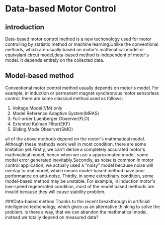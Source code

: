 # Data-based Motor Control #

## introduction

 Data-based motor control method is a new techonology used for motor controlling by statistic method or machine learning.Unlike the conventional methods, which are usually based on motor's mathmatical model or equivalant circut model,data-based method is independent of motor's model. It depends entirely on the collected data.

## Model-based method

Conventional motor control method usually depends on motor's model. For example, in induction or permanent magnet synchronous motor sensorless control, there are some classical method used as follows:

1. Voltage Model(VM) only
2. Model Reference Adaptive System(MRAS)
3. Full-order Luenberger Observer(FLO)
4. Extented Kalman Filter(EKF)
5. Sliding Mode Observer(SMO)

all of the above methods depend on the motor's mathmatical model. Although these methods work well in most condition, there are some limitation yet.Firstly, we can't derive a completely accurated  motor's mathmatical model, hence when we use a approximated model, some model error generated inevitably.Secondly, as noise is common in motor control application, we actually used a "noisy" model because noise will overlay to real model, which means model-based method have poor performance on anti-noise. Thirdly, in some extrodinary condition, some model-based method may be unstable. For example, in induction motor's low-speed regenerated condition, most of the model based methods are invalid because they will cause stability problem. 

###Data-based method
Thanks to the recent breakthrough in artificiall intelligence techonology, which gives us an alternative thinking to solve the problem. Is there a way, that we can abandon the mathmatical model, instead we totally depend on measured data?


 


